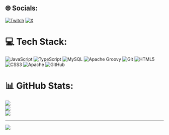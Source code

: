 


## 🌐 Socials:
[![Twitch](https://img.shields.io/badge/Twitch-%239146FF.svg?logo=Twitch&logoColor=white)](https://twitch.tv/venergu) [![X](https://img.shields.io/badge/X-black.svg?logo=X&logoColor=white)](https://x.com/venerguu) 

# 💻 Tech Stack:
![JavaScript](https://img.shields.io/badge/javascript-%23323330.svg?style=for-the-badge&logo=javascript&logoColor=%23F7DF1E) ![TypeScript](https://img.shields.io/badge/typescript-%23007ACC.svg?style=for-the-badge&logo=typescript&logoColor=white) ![MySQL](https://img.shields.io/badge/mysql-4479A1.svg?style=for-the-badge&logo=mysql&logoColor=white) ![Apache Groovy](https://img.shields.io/badge/Apache%20Groovy-4298B8.svg?style=for-the-badge&logo=Apache+Groovy&logoColor=white) ![Git](https://img.shields.io/badge/git-%23F05033.svg?style=for-the-badge&logo=git&logoColor=white) ![HTML5](https://img.shields.io/badge/html5-%23E34F26.svg?style=for-the-badge&logo=html5&logoColor=white) ![CSS3](https://img.shields.io/badge/css3-%231572B6.svg?style=for-the-badge&logo=css3&logoColor=white) ![Apache](https://img.shields.io/badge/apache-%23D42029.svg?style=for-the-badge&logo=apache&logoColor=white) ![GitHub](https://img.shields.io/badge/github-%23121011.svg?style=for-the-badge&logo=github&logoColor=white)
# 📊 GitHub Stats:
![](https://github-readme-stats.vercel.app/api?username=venergu&theme=dark&hide_border=false&include_all_commits=false&count_private=true)<br/>
![](https://github-readme-streak-stats.herokuapp.com/?user=venergu&theme=dark&hide_border=false)<br/>
![](https://github-readme-stats.vercel.app/api/top-langs/?username=venergu&theme=dark&hide_border=false&include_all_commits=false&count_private=true&layout=compact)

---
[![](https://visitcount.itsvg.in/api?id=venergu&icon=0&color=0)](https://visitcount.itsvg.in)

<!-- Proudly created with GPRM ( https://gprm.itsvg.in ) -->
